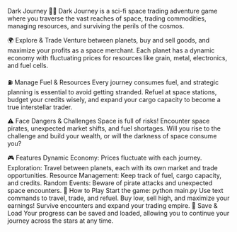 Dark Journey 🚀🌌
Dark Journey is a sci-fi space trading adventure game where you traverse the vast reaches of space, trading commodities, managing resources, and surviving the perils of the cosmos.

🌍 Explore & Trade
Venture between planets, buy and sell goods, and maximize your profits as a space merchant. Each planet has a dynamic economy with fluctuating prices for resources like grain, metal, electronics, and fuel cells.

⛽ Manage Fuel & Resources
Every journey consumes fuel, and strategic planning is essential to avoid getting stranded. Refuel at space stations, budget your credits wisely, and expand your cargo capacity to become a true interstellar trader.

⚠️ Face Dangers & Challenges
Space is full of risks! Encounter space pirates, unexpected market shifts, and fuel shortages. Will you rise to the challenge and build your wealth, or will the darkness of space consume you?

🎮 Features
Dynamic Economy: Prices fluctuate with each journey.
Exploration: Travel between planets, each with its own market and trade opportunities.
Resource Management: Keep track of fuel, cargo capacity, and credits.
Random Events: Beware of pirate attacks and unexpected space encounters.
🚀 How to Play
Start the game: python main.py
Use text commands to travel, trade, and refuel.
Buy low, sell high, and maximize your earnings!
Survive encounters and expand your trading empire.
💾 Save & Load
Your progress can be saved and loaded, allowing you to continue your journey across the stars at any time.

